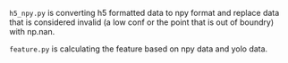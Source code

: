 `h5_npy.py` is converting h5 formatted data to npy format and replace data that is considered invalid (a low conf or the point that is out of boundry) with np.nan.

`feature.py` is calculating the feature based on npy data and yolo data.
